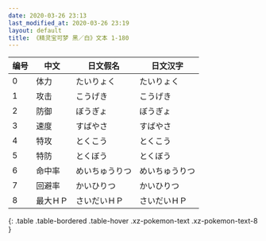 ```yaml
---
date: 2020-03-26 23:13
last_modified_at: 2020-03-26 23:19
layout: default
title: 《精灵宝可梦 黑／白》文本 1-180
---
```

| 编号 | 中文 | 日文假名 | 日文汉字 |
| ---- | ---- | ---- | --- |
| 0 | 体力 | たいりょく | たいりょく |
| 1 | 攻击 | こうげき | こうげき |
| 2 | 防御 | ぼうぎょ | ぼうぎょ |
| 3 | 速度 | すばやさ | すばやさ |
| 4 | 特攻 | とくこう | とくこう |
| 5 | 特防 | とくぼう | とくぼう |
| 6 | 命中率 | めいちゅうりつ | めいちゅうりつ |
| 7 | 回避率 | かいひりつ | かいひりつ |
| 8 | 最大ＨＰ | さいだいＨＰ | さいだいＨＰ |
{: .table .table-bordered .table-hover .xz-pokemon-text .xz-pokemon-text-8 }